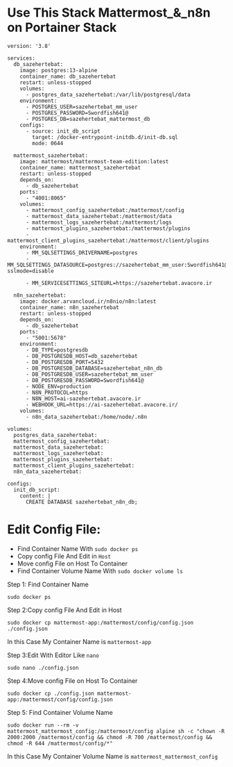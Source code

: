 # Use This Stack Mattermost_&_n8n on Portainer Stack

```
version: '3.8'

services:
  db_sazehertebat:
    image: postgres:13-alpine
    container_name: db_sazehertebat
    restart: unless-stopped
    volumes:
      - postgres_data_sazehertebat:/var/lib/postgresql/data
    environment:
      - POSTGRES_USER=sazehertebat_mm_user
      - POSTGRES_PASSWORD=Swordfish641@
      - POSTGRES_DB=sazehertebat_mattermost_db
    configs:
      - source: init_db_script
        target: /docker-entrypoint-initdb.d/init-db.sql
        mode: 0644

  mattermost_sazehertebat:
    image: mattermost/mattermost-team-edition:latest
    container_name: mattermost_sazehertebat
    restart: unless-stopped
    depends_on:
      - db_sazehertebat
    ports:
      - "4001:8065"
    volumes:
      - mattermost_config_sazehertebat:/mattermost/config
      - mattermost_data_sazehertebat:/mattermost/data
      - mattermost_logs_sazehertebat:/mattermost/logs
      - mattermost_plugins_sazehertebat:/mattermost/plugins
      - mattermost_client_plugins_sazehertebat:/mattermost/client/plugins
    environment:
      - MM_SQLSETTINGS_DRIVERNAME=postgres
      - MM_SQLSETTINGS_DATASOURCE=postgres://sazehertebat_mm_user:Swordfish641@@db_sazehertebat:5432/sazehertebat_mattermost_db?sslmode=disable

      - MM_SERVICESETTINGS_SITEURL=https://sazehertebat.avacore.ir

  n8n_sazehertebat:
    image: docker.arvancloud.ir/n8nio/n8n:latest
    container_name: n8n_sazehertebat
    restart: unless-stopped
    depends_on:
      - db_sazehertebat
    ports:
      - "5001:5678"
    environment:
      - DB_TYPE=postgresdb
      - DB_POSTGRESDB_HOST=db_sazehertebat
      - DB_POSTGRESDB_PORT=5432
      - DB_POSTGRESDB_DATABASE=sazehertebat_n8n_db
      - DB_POSTGRESDB_USER=sazehertebat_mm_user
      - DB_POSTGRESDB_PASSWORD=Swordfish641@
      - NODE_ENV=production
      - N8N_PROTOCOL=https
      - N8N_HOST=ai-sazehertebat.avacore.ir
      - WEBHOOK_URL=https://ai-sazehertebat.avacore.ir/
    volumes:
      - n8n_data_sazehertebat:/home/node/.n8n

volumes:
  postgres_data_sazehertebat:
  mattermost_config_sazehertebat:
  mattermost_data_sazehertebat:
  mattermost_logs_sazehertebat:
  mattermost_plugins_sazehertebat:
  mattermost_client_plugins_sazehertebat:
  n8n_data_sazehertebat:

configs:
  init_db_script:
    content: |
      CREATE DATABASE sazehertebat_n8n_db;
```
# Edit Config File:
 - Find Container Name With ` sudo docker ps `
 - Copy config File And Edit in ```Host```
 - Move config File on Host To Container
 - Find Container Volume Name With  `sudo docker volume ls`
   
Step 1:
Find Container Name

```
sudo docker ps
```
Step 2:Copy config File And Edit in Host
```
sudo docker cp mattermost-app:/mattermost/config/config.json ./config.json
```
In this Case My Container Name is `mattermost-app`

Step 3:Edit With Editor Like `nano`
```
sudo nano ./config.json
```
Step 4:Move config File on Host To Container
```
sudo docker cp ./config.json mattermost-app:/mattermost/config/config.json
```
Step 5:
Find Container Volume Name
```
sudo docker run --rm -v mattermost_mattermost_config:/mattermost/config alpine sh -c "chown -R 2000:2000 /mattermost/config && chmod -R 700 /mattermost/config && chmod -R 644 /mattermost/config/*"
```
In this Case My Container Volume Name is `mattermost_mattermost_config`
